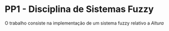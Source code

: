 # PP1 - Disciplina de Sistemas Fuzzy

O trabalho consiste na implementação de um sistema fuzzy relativo a _Altura_

